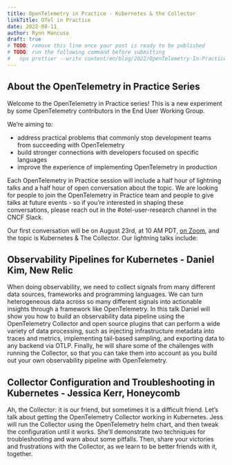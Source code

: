 ```yaml
---
title: OpenTelemetry in Practice - Kubernetes & the Collector
linkTitle: OTel in Practice
date: 2022-08-11
author: Rynn Mancuso
draft: true
# TODO: remove this line once your post is ready to be published
# TODO: run the following command before submitting
#   npx prettier --write content/en/blog/2022/OpenTelemetry-In-Practice-August.md
---
```


## About the OpenTelemetry in Practice Series

Welcome to the OpenTelemetry in Practice series! This is a new experiment by
some OpenTelemetry contributors in the End User Working Group.

We’re aiming to:

- address practical problems that commonly stop development teams from
  succeeding with OpenTelemetry
- build stronger connections with developers focused on specific languages
- improve the experience of implementing OpenTelemetry in production

Each OpenTelemetry in Practice session will include a half hour of lightning
talks and a half hour of open conversation about the topic. We are looking for
people to join the OpenTelemetry in Practice team and people to give talks at
future events - so if you’re interested in shaping these conversations, please
reach out in the #otel-user-research channel in the CNCF Slack.

Our first conversation will be on August 23rd, at 10 AM PDT, [on Zoom](/), and
the topic is Kubernetes & The Collector. Our lightning talks include:

## Observability Pipelines for Kubernetes - Daniel Kim, New Relic

When doing observability, we need to collect signals from many different data
sources, frameworks and programming languages. We can turn heterogeneous data
across so many different signals into actionable insights through a framework
like OpenTelemetry. In this talk Daniel will show you how to build an
observability data pipeline using the OpenTelemetry Collector and open source
plugins that can perform a wide variety of data processing, such as injecting
infrastructure metadata into traces and metrics, implementing tail-based
sampling, and exporting data to any backend via OTLP. Finally, he will share
some of the challenges with running the Collector, so that you can take them
into account as you build out your own observability pipeline with
OpenTelemetry.

## Collector Configuration and Troubleshooting in Kubernetes - Jessica Kerr, Honeycomb

Ah, the Collector: it is our friend, but sometimes it is a difficult friend.
Let’s talk about getting the OpenTelemetry Collector working in Kubernetes. Jess
will run the Collector using the OpenTelemetry helm chart, and then tweak the
configuration until it works. She’ll demonstrate two techniques for
troubleshooting and warn about some pitfalls. Then, share your victories and
frustrations with the Collector, as we learn to be better friends with it,
together.
